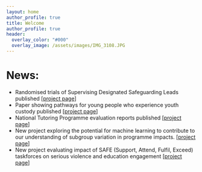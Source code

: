 ```yaml
---
layout: home
author_profile: true
title: Welcome
author_profile: true
header:
  overlay_color: "#000"
  overlay_image: /assets/images/IMG_3108.JPG
---
```

# News:
- Randomised trials of Supervising Designated Safeguarding Leads published [[project page](supervision-of-DSL-in-primary-schools)]
- Paper showing pathways for young people who experience youth custody published [[project page](education-youth-custody-and-employment)]
- National Tutoring Programme evaluation reports published [[project page](evaluation-of-national-tuition-partners)]
- New project exploring the potential for machine learning to contribute to our understanding of subgroup variation in programme impacts. [[project page](machine-learning-and-impact-heterogeneity)]
- New project evaluating impact of SAFE (Support, Attend, Fulfil, Exceed) taskforces on serious violence and education engagement [[project page](SAFE-evaluation)]
